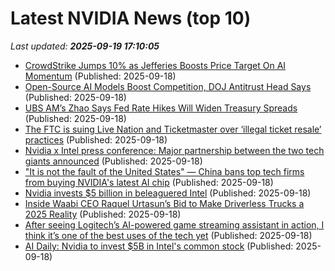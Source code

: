 # Latest NVIDIA News (top 10)
_Last updated: **2025-09-19 17:10:05**_

- [CrowdStrike Jumps 10% as Jefferies Boosts Price Target On AI Momentum](https://finance.yahoo.com/news/crowdstrike-jumps-10-jefferies-boosts-170835913.html) (Published: 2025-09-18)
- [Open-Source AI Models Boost Competition, DOJ Antitrust Head Says](https://biztoc.com/x/bbc548f691b11eed) (Published: 2025-09-18)
- [UBS AM’s Zhao Says Fed Rate Hikes Will Widen Treasury Spreads](https://biztoc.com/x/404767aefa509d66) (Published: 2025-09-18)
- [The FTC is suing Live Nation and Ticketmaster over ‘illegal ticket resale’ practices](https://biztoc.com/x/48d1a14a7523cc51) (Published: 2025-09-18)
- [Nvidia x Intel press conference: Major partnership between the two tech giants announced](https://www.techradar.com/news/live/nvidia-x-intel-press-conference) (Published: 2025-09-18)
- ["It is not the fault of the United States" — China bans top tech firms from buying NVIDIA's latest AI chip](https://www.windowscentral.com/hardware/nvidia/china-bans-ai-gpu-rtx-pro-6000d) (Published: 2025-09-18)
- [Nvidia invests $5 billion in beleaguered Intel](https://macdailynews.com/2025/09/18/nvidia-invests-5-billion-in-beleaguered-intel/) (Published: 2025-09-18)
- [Inside Waabi CEO Raquel Urtasun’s Bid to Make Driverless Trucks a 2025 Reality](https://observer.com/2025/09/interview-raquel-urtasun-waabi-self-driving-trucks-ai-breakthroughs/) (Published: 2025-09-18)
- [After seeing Logitech’s AI-powered game streaming assistant in action, I think it’s one of the best uses of the tech yet](https://www.techradar.com/gaming/after-seeing-logitechs-ai-powered-game-streaming-assistant-in-action-i-think-its-one-of-the-best-uses-of-the-tech-yet) (Published: 2025-09-18)
- [AI Daily: Nvidia to invest $5B in Intel's common stock](https://thefly.com/permalinks/entry.php/id4200191/NVDA;INTC;MSFT;META;FOX;NWS-AI-Daily-Nvidia-to-invest-B-in-Intels-common-stock) (Published: 2025-09-18)
